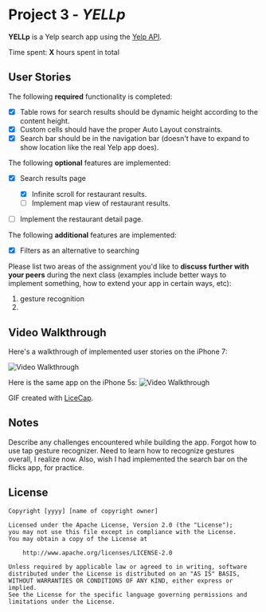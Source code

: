 # Project 3 - *YELLp*

**YELLp** is a Yelp search app using the [Yelp API](http://www.yelp.com/developers/documentation/v2/search_api).

Time spent: **X** hours spent in total

## User Stories

The following **required** functionality is completed:

- [x] Table rows for search results should be dynamic height according to the content height.
- [x] Custom cells should have the proper Auto Layout constraints.
- [x] Search bar should be in the navigation bar (doesn't have to expand to show location like the real Yelp app does).

The following **optional** features are implemented:

- [x] Search results page
   - [x] Infinite scroll for restaurant results.
   - [ ] Implement map view of restaurant results.
- [ ] Implement the restaurant detail page.


The following **additional** features are implemented:

- [x] Filters as an alternative to searching

Please list two areas of the assignment you'd like to **discuss further with your peers** during the next class (examples include better ways to implement something, how to extend your app in certain ways, etc):

1. gesture recognition
2. 

## Video Walkthrough 

Here's a walkthrough of implemented user stories on the iPhone 7:

<img src='http://i.imgur.com/Bf5m4O2.gif' title='Video Walkthrough' width='' alt='Video Walkthrough' />



Here is the same app on the iPhone 5s:
<img src='http://i.imgur.com/3XOP1CW.gif' title='Video Walkthrough' width='' alt='Video Walkthrough' />

GIF created with [LiceCap](http://www.cockos.com/licecap/).

## Notes

Describe any challenges encountered while building the app.
Forgot how to use tap gesture recognizer. Need to learn how to 
recognize gestures overall, I realize now. Also, wish I had implemented
the search bar on the flicks app, for practice.

## License

    Copyright [yyyy] [name of copyright owner]

    Licensed under the Apache License, Version 2.0 (the "License");
    you may not use this file except in compliance with the License.
    You may obtain a copy of the License at

        http://www.apache.org/licenses/LICENSE-2.0

    Unless required by applicable law or agreed to in writing, software
    distributed under the License is distributed on an "AS IS" BASIS,
    WITHOUT WARRANTIES OR CONDITIONS OF ANY KIND, either express or implied.
    See the License for the specific language governing permissions and
    limitations under the License.
